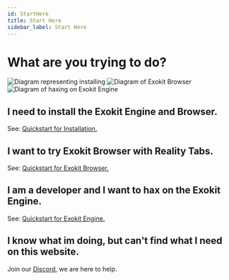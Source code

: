 ```yaml
---
id: StartHere 
title: Start Here 
sidebar_label: Start Here 
---
```


# What are you trying to do?

 <img src="https://cdn.rawgit.com/webmixedreality/webmr-docs/media-upload/website/static/media/exokitmediacopy/Install2.jpg" alt="Diagram representing installing"/>
 <img src="https://cdn.rawgit.com/webmixedreality/webmr-docs/media-upload/website/static/media/exokitmediacopy/usingexokitbrowser.jpg" alt="Diagram of Exokit Browser"/>
 <img src="https://cdn.rawgit.com/webmixedreality/webmr-docs/media-upload/website/static/media/exokitmediacopy/HaxingExokit.jpg" alt="Diagram of haxing on Exokit Engine"/>

## I need to install the Exokit Engine and Browser.

See: [Quickstart for Installation.](Install.md)

## I want to try Exokit Browser with Reality Tabs.

See: [Quickstart for Exokit Browser.](browserReality.md) 

## I am a developer and I want to hax on the Exokit Engine.

See: [Quickstart for Exokit Engine.](workExokitEngine.md) 

## I know what im doing, but can't find what I need on this website.

Join our [Discord](https://discordapp.com/invite/Apk6cZN), we are here to help.



